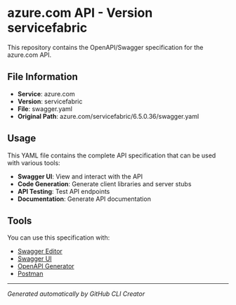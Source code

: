 # azure.com API - Version servicefabric

This repository contains the OpenAPI/Swagger specification for the azure.com API.

## File Information

- **Service**: azure.com
- **Version**: servicefabric
- **File**: swagger.yaml
- **Original Path**: azure.com/servicefabric/6.5.0.36/swagger.yaml

## Usage

This YAML file contains the complete API specification that can be used with various tools:

- **Swagger UI**: View and interact with the API
- **Code Generation**: Generate client libraries and server stubs
- **API Testing**: Test API endpoints
- **Documentation**: Generate API documentation

## Tools

You can use this specification with:

- [Swagger Editor](https://editor.swagger.io/)
- [Swagger UI](https://swagger.io/tools/swagger-ui/)
- [OpenAPI Generator](https://openapi-generator.tech/)
- [Postman](https://www.postman.com/)

---

*Generated automatically by GitHub CLI Creator*

